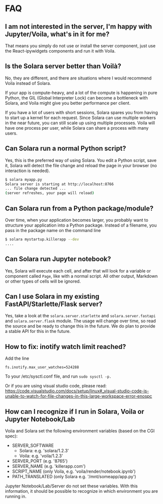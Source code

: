 
# FAQ

## I am not interested in the server, I'm happy with Jupyter/Voila, what's in it for me?

That means you simply do not use or install the server component, just use the React-ipywidgets components and run it with Voila.

## Is the Solara server better than Voilà?

No, they are different, and there are situations where I would recommend Voila instead of Solara.

If your app is compute-heavy, and a lot of the compute is happening in pure Python, the GIL (Global Interpreter Lock) can become a bottleneck with Solara, and Voila might give you better performance per client.

If you have a lot of users with short sessions, Solara spares you from having to start up a kernel for each request. Since Solara can use multiple workers in the near future, you can still scale up using multiple processes. Voila will have one process per user, while Solara can share a process with many users.


## Can Solara run a normal Python script?

Yes, this is the preferred way of using Solara. You edit a Python script, save it, Solara will detect the file change and reload the page in your browser (no interaction is needed).

```bash
$ solara myapp.py
Solara server is starting at http://localhost:8766
... file change detected ...
(server refreshes, your page will reload)

```

## Can Solara run from a Python package/module?

Over time, when your application becomes larger, you probably want to structure your application into a Python package. Instead of a filename, you pass in the package name on the command line

```bash
$ solara mystartup.killerapp --dev
....
```

## Can Solara run Jupyter notebook?

Yes, Solara will execute each cell, and after that will look for a variable or component called `Page`, like with a normal script. All other output, Markdown or other types of cells will be ignored.



## Can I use Solara in my existing FastAPI/Starlette/Flask server?

Yes, take a look at the `solara.server.starlette`  and `solara.server.fastapi` and `solara.server.flask` module. The usage will change over time, so read the source and be ready to change this in the future. We do plan to provide a stable API for this in the future.


## How to fix: inotify watch limit reached?

Add the line

    fs.inotify.max_user_watches=524288

To your /etc/sysctl.conf file, and run `sudo sysctl -p.`

Or if you are using visual studio code, please read: https://code.visualstudio.com/docs/setup/linux#_visual-studio-code-is-unable-to-watch-for-file-changes-in-this-large-workspace-error-enospc


## How can I recognize if I run in Solara, Voila or Jupyter Notebook/Lab

Voila and Solara set the following environment variables (based on the CGI spec):

   * SERVER_SOFTWARE
      * Solara: e.g. 'solara/1.2.3'
      * Voila: e.g. 'voila/1.2.3'
   * SERVER_PORT (e.g. '8765')
   * SERVER_NAME (e.g. 'killerapp.com')
   * SCRIPT_NAME (only Voila, e.g. 'voila/render/notebook.ipynb')
   * PATH_TRANSLATED (only Solara e.g. '/mnt/someapp/app.py')

Jupyter Notebook/Lab/Server do not set these variables. With this information,
it should be possible to recognize in which environment you are running in.
